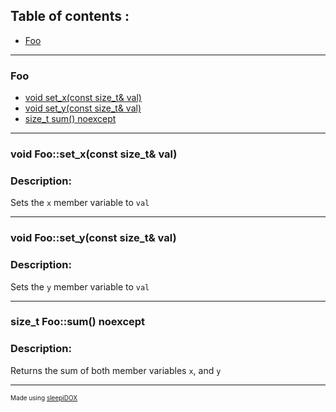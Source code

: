 ## Table of contents : 
- [Foo](#1)

- - -
<h3 id=1>Foo</h3>

- [void set_x(const size_t& val)](#f2)
- [void set_y(const size_t& val)](#f3)
- [size_t sum() noexcept](#f4)

- - -
<h3 id="f2"> void Foo::set_x(const size_t& val)</h3>

### Description:

Sets the `x` member variable to `val`



- - -

<h3 id="f3"> void Foo::set_y(const size_t& val)</h3>

### Description:

Sets the `y` member variable to `val`



- - -

<h3 id="f4"> size_t Foo::sum() noexcept</h3>

### Description:

Returns the sum of both member variables `x`, and `y`



- - -



<p style="font-size : 10;">Made using <a href="https://github.com/SleepiCaffeine/sleepiDOX">sleepiDOX</a></p>